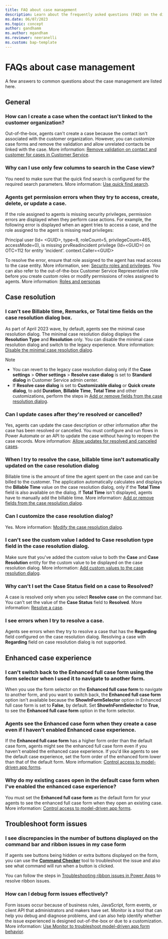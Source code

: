 ```yaml
---
title: FAQ about case management
description: Learn about the frequently asked questions (FAQ) on the different features in case management.
ms.date: 06/07/2023
ms.topic: concept
author: gandhamm
ms.author: mgandham
ms.reviewer: neeranelli
ms.custom: bap-template
---
```


# FAQs about case management

A few answers to common questions about the case management are listed here.

## General

### How can I create a case when the contact isn't linked to the customer organization?

Out-of-the-box, agents can't create a case because the contact isn't associated with the customer organization. However, you can customize
case forms and remove the validation and allow unrelated contacts be linked with the case. More information: [Remove validation on contact and customer for cases in Customer Service](remove-validation-contact.md).

### Why can I use only few columns to search in the Case view?

 You need to make sure that the quick find search is configured for the required search parameters. More information: [Use quick find search](/power-platform/admin/configure-relevance-search-organization#select-searchable-fields-and-filters-for-each-table).

### Agents get permission errors when they try to access, create, delete, or update a case.

If the role assigned to agents is missing security privileges, permission errors are displayed when they perform case actions. For example, the following error is displayed when an agent tries to access a case, and the role assigned to the agent is missing read privileges:

Principal user (Id= \<GUID>, type=8, roleCount=5, privilegeCount=465, accessMode=0), is missing prvReadincident privilege (Id=\<GUID>) on OTC=112 for entity 'incident'. context.Caller=\<GUID>

To resolve the error, ensure that role assigned to the agent has read access to the case entity. More information, see: [Security roles and privileges](/power-platform/admin/security-roles-privileges). You can also refer to the out-of-the-box Customer Service Representative role before you create custom roles or modify permissions of roles assigned to agents. More information: [Roles and personas](role-persona-mapping.md)


## Case resolution

### I can't see Billable time, Remarks, or Total time fields on the case resolution dialog box.

As part of April 2023 wave, by default, agents see the minimal case resolution dialog. The minimal case resolution dialog displays the **Resolution Type** and **Resolution** only. You can disable the minimal case resolution dialog and switch to the legacy experience. More information: [Disable the minimal case resolution dialog](add-enhanced-case-management.md#disable-the-minimal-case-resolution-dialog). 

   > [!NOTE]
   > - You can revert to the legacy case resolution dialog only if the **Case settings** > **Other settings** > **Resolve case dialog** is set to **Standard dialog** in Customer Service admin center.
   > - If **Resolve case dialog**  is set to **Customizable dialog** or **Quick create dialog**, to add **Duration**, **Billable Time**, **Total Time** and other customizations, perform the steps in [Add or remove fields from the case resolution dialog](modify-case-resolution-dialog.md#add-or-remove-fields-from-the-case-resolution-dialog).


### Can I update cases after they're resolved or cancelled?

Yes, agents can update the case description or other information after the case has been resolved or cancelled. You must configure and run flows in Power Automate or an API to update the case without having to reopen the case records. More information: [Allow updates for resolved and canceled cases](update-resolved-canceled-cases.md).

### When I try to resolve the case, billable time isn't automatically updated on the case resolution dialog 

Billable time is the amount of time the agent spent on the case and can be billed to the customer. The application automatically calculates and displays the **Billable Time** value on the case resolution dialog, only if the **Total Time** field is also available on the dialog. If **Total Time** isn't displayed, agents have to manually add the billable time. More information: [Add or remove fields from the case resolution dialog](modify-case-resolution-dialog.md#add-or-remove-fields-from-the-case-resolution-dialog).

### Can I customize the case resolution dialog?

Yes. More information: [Modify the case resolution dialog](modify-case-resolution-dialog.md).

### I can't see the custom value I added to Case resolution type field in the case resolution dialog.

Make sure that you've added the custom value to both the **Case** and **Case Resolution** entity for the custom value to be displayed on the case resolution dialog. More information: [Add custom values to the case resolution dialog](modify-case-resolution-dialog.md#add-custom-values-to-the-case-resolution-dialog).

### Why can't I set the Case Status field on a case to Resolved?

A case is resolved only when you select **Resolve case** on the command bar. You can't set the value of the **Case Status** field to **Resolved**. More information: [Resolve a case](customer-service-hub-user-guide-resolve-cancel-reassign-a-case.md#resolve-a-case).

### I see errors when I try to resolve a case.

Agents see errors when they try to resolve a case that has the **Regarding** field configured on the case resolution dialog.  Resolving a case with **Regarding** field on case resolution dialog is not supported.

## Enhanced case experience

### I can't switch back to the Enhanced full case form using the form selector when I used it to navigate to another form.

When you use the form selector on the **Enhanced full case form** to navigate to another form, and you want to switch back, the **Enhanced full case form** option isn't available because the **ShowInFormSelector** option in Enhanced full case form is set to **False**, by default. Set **ShowInFormSelector** to **True**, to see the **Enhanced full case form** option in the form selector. 

### Agents see the Enhanced case form when they create a case even if I haven't enabled Enhanced case experience.

If the **Enhanced full case form** has a higher form order than the default case form, agents might see the enhanced full case form even if you haven't enabled the enhanced case experience. If you'd like agents to see the default case experience, set the form order of the enhanced form lower than that of the default form. More information: [Control access to model-driven app forms](/power-apps/maker/model-driven-apps/control-access-forms#set-the-form-order).

### Why do my existing cases open in the default case form when I've enabled the enhanced case experience?

You must set the **Enhanced full case form** as the default form for your agents to see the enhanced full case form when they open an existing case. More information: [Control access to model-driven app forms](/power-apps/maker/model-driven-apps/control-access-forms).

## Troubleshoot form issues

### I see discrepancies in the number of buttons displayed on the command bar and ribbon issues in my case form

If agents see buttons being hidden or extra buttons displayed on the form, you can use the [**Command Checker**](https://powerapps.microsoft.com/blog/introducing-command-checker-for-model-app-ribbons/) tool to troubleshoot the issue and also see what command will run when a button is clicked.

You can follow the steps in [Troubleshooting ribbon issues in Power Apps](/troubleshoot/power-platform/power-apps/create-and-use-apps/ribbon-issues) to resolve ribbon issues.

### How can I debug form issues effectively?

Form issues occur because of business rules, JavaScript, form events, or client API that administrators and makers have set. Monitor is a tool that can help you debug and diagnose problems, and can also help identify whether the issue experienced is designed out-of-the-box or due to a customization. More information: [Use Monitor to troubleshoot model-driven app form behavior](/power-apps/maker/model-driven-apps/monitor-form-checker).
